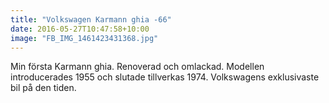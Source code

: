 ```yaml
---
title: "Volkswagen Karmann ghia -66"
date: 2016-05-27T10:47:58+10:00 
image: "FB_IMG_1461423431368.jpg"
---
```


Min första Karmann ghia. Renoverad och omlackad. Modellen introducerades 1955 och slutade tillverkas 1974. Volkswagens exklusivaste bil på den tiden.
